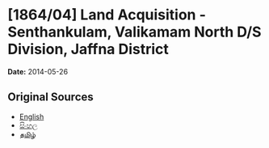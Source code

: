 # [1864/04] Land Acquisition - Senthankulam, Valikamam North D/S Division, Jaffna District

**Date:** 2014-05-26

## Original Sources

- [English](https://documents.gov.lk/view/extra-gazettes/2014/5/1864-04_E.pdf)
- [සිංහල](https://documents.gov.lk/view/extra-gazettes/2014/5/1864-04_S.pdf)
- [தமிழ்](https://documents.gov.lk/view/extra-gazettes/2014/5/1864-04_T.pdf)
